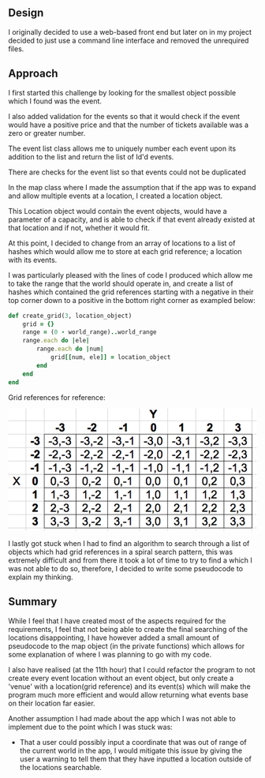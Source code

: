 ## Design
I originally decided to use a web-based front end but later on in my project decided to just use a command line interface and removed the unrequired files.

## Approach

I first started this challenge by looking for the smallest object possible which I found was the event.

I also added validation for the events so that it would check if the event would have a positive price and that the number of tickets available was a zero or greater number.

The event list class allows me to uniquely number each event upon its addition to the list and return the list of Id'd events.

There are checks for the event list so that events could not be duplicated

In the map class where I made the assumption that if the app was to expand and allow multiple events at a location, I created a location object.

This Location object would contain the event objects, would have a parameter of a capacity, and is able to check if that event already existed at that location and if not,  whether it would fit.

At this point, I decided to change from an array of locations to a list of hashes which would allow me to store at each grid reference; a location with its events.

I was particularly pleased with the lines of code I produced which allow me to take the range that the world should operate in, and create a list of hashes which contained the grid references starting with a negative in their top corner down to a positive in the bottom right corner as exampled below:

```ruby
def create_grid(3, location_object)
    grid = {}
    range = (0 - world_range)..world_range
    range.each do |ele|
        range.each do |num|
            grid[[num, ele]] = location_object
        end
    end
end
```
Grid references for reference:

![grid_image](/images/grid.png)

I lastly got stuck when I had to find an algorithm to search through a list of objects which had grid references in a spiral search pattern, this was extremely difficult and from there it took a lot of time to try to find a
which I was not able to do so, therefore, I decided to write some pseudocode to explain my thinking.

## Summary

While I feel that I have created most of the aspects required for the requirements, I feel that not being able to create the final searching of the locations disappointing, I have however added a small amount of pseudocode to the map object (in the private functions) which allows for some explanation of where I was planning to go with my code.

I also have realised (at the 11th hour) that I could refactor the program to not create every event location without an event object, but only create a 'venue' with a location(grid reference) and its event(s) which will make the program much more efficient and would allow returning what events base on their location far easier.

Another assumption I had made about the app which I was not able to implement due to the point which I was stuck was:
* That a user could possibly input a coordinate that was out of range of the current world in the app, I would mitigate this issue by giving the user a warning to tell them that they have inputted a location outside of the locations searchable.
